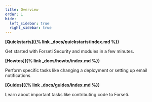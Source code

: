 ```yaml
---
title: Overview 
order: 1
hide: 
  left_sidebar: true
  right_sidebar: true
---
```

**[Quickstarts]({% link _docs/quickstarts/index.md %})**

Get started with Forseti Security and modules in a few minutes.

**[Howtos]({% link _docs/howto/index.md %})**

Perform specific tasks like changing a deployment or setting up email
notifications.

**[Guides]({% link _docs/guides/index.md %})**

Learn about important tasks like contributing code to Forseti.
